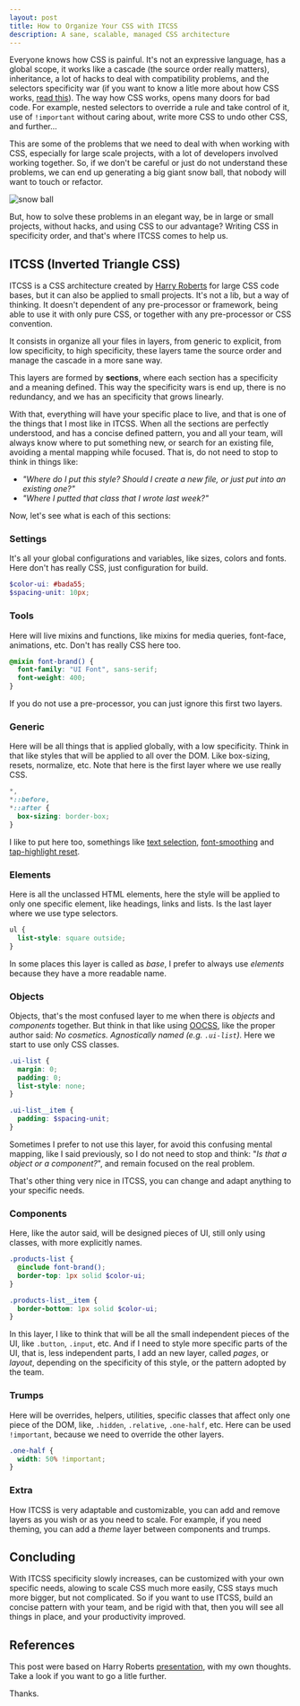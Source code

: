```yaml
---
layout: post
title: How to Organize Your CSS with ITCSS
description: A sane, scalable, managed CSS architecture
---
```


Everyone knows how CSS is painful. It's not an expressive language, has a global scope, it works like a cascade (the source order really matters), inheritance, a lot of hacks to deal with compatibility problems, and the selectors specificity war (if you want to know a litle more about how CSS works, [read this](https://developer.mozilla.org/en-US/docs/Learn/CSS/Introduction_to_CSS/Cascade_and_inheritance)). The way how CSS works, opens many doors for bad code. For example, nested selectors to override a rule and take control of it, use of `!important` without caring about, write more CSS to undo other CSS, and further...

This are some of the problems that we need to deal with when working with CSS, especially for large scale projects, with a lot of developers involved working together. So, if we don't be careful or just do not understand these problems, we can end up generating a big giant snow ball, that nobody will want to touch or refactor.

![snow ball](https://media3.giphy.com/media/3oriO6aNSTVP4QfER2/giphy.gif)

But, how to solve these problems in an elegant way, be in large or small projects, without hacks, and using CSS to our advantage? Writing CSS in specificity order, and that's where ITCSS comes to help us.

## ITCSS (Inverted Triangle CSS)

ITCSS is a CSS architecture created by [Harry Roberts](https://csswizardry.com/) for large CSS code bases, but it can also be applied to small projects. It's not a lib, but a way of thinking. It doesn't dependent of any pre-processor or framework, being able to use it with only pure CSS, or together with any pre-processor or CSS convention.

It consists in organize all your files in layers, from generic to explicit, from low specificity, to high specificity, these layers tame the source order and manage the cascade in a more sane way.

This layers are formed by __sections__, where each section has a specificity and a meaning defined. This way the specificity wars is end up, there is no redundancy, and we has an specificity that grows linearly.

With that, everything will have your specific place to live, and that is one of the things that I most like in ITCSS. When all the sections are perfectly understood, and has a concise defined pattern, you and all your team, will always know where to put something new, or search for an existing file, avoiding a mental mapping while focused. That is, do not need to stop to think in things like:

* _"Where do I put this style? Should I create a new file, or just put into an existing one?"_
* _"Where I putted that class that I wrote last week?"_

Now, let's see what is each of this sections:

### Settings

It's all your global configurations and variables, like sizes, colors and fonts. Here don't has really CSS, just configuration for build.

```scss
$color-ui: #bada55;
$spacing-unit: 10px;
```

### Tools

Here will live mixins and functions, like mixins for media queries, font-face, animations, etc. Don't has really CSS here too.

```scss
@mixin font-brand() {
  font-family: "UI Font", sans-serif;
  font-weight: 400;
}
```

If you do not use a pre-processor, you can just ignore this first two layers.

### Generic

Here will be all things that is applied globally, with a low specificity. Think in that like styles that will be applied to all over the DOM. Like box-sizing, resets, normalize, etc. Note that here is the first layer where we use really CSS.

```scss
*,
*::before,
*::after {
  box-sizing: border-box;
}
```

I like to put here too, somethings like [text selection](https://github.com/iagodahlem/iagodahlem.github.io/blob/master/_sass/generic/_selection.scss), [font-smoothing](https://github.com/iagodahlem/iagodahlem.github.io/blob/master/_sass/generic/_font-smoothing.scss) and [tap-highlight reset](https://github.com/iagodahlem/iagodahlem.github.io/blob/master/_sass/generic/_tap-highlight.scss).

### Elements

Here is all the unclassed HTML elements, here the style will be applied to only one specific element, like headings, links and lists. Is the last layer where we use type selectors.

```scss
ul {
  list-style: square outside;
}
```

In some places this layer is called as _base_, I prefer to always use _elements_ because they have a more readable name.

### Objects

Objects, that's the most confused layer to me when there is _objects_ and _components_ together. But think in that like using [OOCSS](http://oocss.org/), like the proper author said: _No cosmetics. Agnostically named (e.g. `.ui-list`)._ Here we start to use only CSS classes.

```scss
.ui-list {
  margin: 0;
  padding: 0;
  list-style: none;
}

.ui-list__item {
  padding: $spacing-unit;
}
```

Sometimes I prefer to not use this layer, for avoid this confusing mental mapping, like I said previously, so I do not need to stop and think: "_Is that a object or a component?_", and remain focused on the real problem.

That's other thing very nice in ITCSS, you can change and adapt anything to your specific needs.

### Components

Here, like the autor said, will be designed pieces of UI, still only using classes, with more explicitly names.

```scss
.products-list {
  @include font-brand();
  border-top: 1px solid $color-ui;
}

.products-list__item {
  border-bottom: 1px solid $color-ui;
}
```

In this layer, I like to think that will be all the small independent pieces of the UI, like `.button`, `.input`, etc. And if I need to style more specific parts of the UI, that is, less independent parts, I add an new layer, called _pages_, or _layout_, depending on the specificity of this style, or the pattern adopted by the team.

### Trumps

Here will be overrides, helpers, utilities, specific classes that affect only one piece of the DOM, like, `.hidden`, `.relative`, `.one-half`, etc. Here can be used `!important`, because we need to override the other layers.

```scss
.one-half {
  width: 50% !important;
}
```

### Extra

How ITCSS is very adaptable and customizable, you can add and remove layers as you wish or as you need to scale. For example, if you need theming, you can add a _theme_ layer between components and trumps.

## Concluding

With ITCSS specificity slowly increases, can be customized with your own specific needs, alowing to scale CSS much more easily, CSS stays much more bigger, but not complicated. So if you want to use ITCSS, build an concise pattern with your team, and be rigid with that, then you will see all things in place, and your productivity improved.

## References

This post were based on Harry Roberts [presentation](https://speakerdeck.com/dafed/managing-css-projects-with-itcss), with my own thoughts. Take a look if you want to go a litle further.

Thanks.
